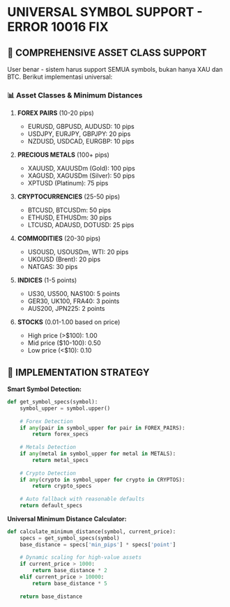 # UNIVERSAL SYMBOL SUPPORT - ERROR 10016 FIX

## 🎯 **COMPREHENSIVE ASSET CLASS SUPPORT**

User benar - sistem harus support SEMUA symbols, bukan hanya XAU dan BTC. Berikut implementasi universal:

### **📊 Asset Classes & Minimum Distances**

1. **FOREX PAIRS** (10-20 pips)
   - EURUSD, GBPUSD, AUDUSD: 10 pips
   - USDJPY, EURJPY, GBPJPY: 20 pips 
   - NZDUSD, USDCAD, EURGBP: 10 pips

2. **PRECIOUS METALS** (100+ pips)
   - XAUUSD, XAUUSDm (Gold): 100 pips
   - XAGUSD, XAGUSDm (Silver): 50 pips
   - XPTUSD (Platinum): 75 pips

3. **CRYPTOCURRENCIES** (25-50 pips)
   - BTCUSD, BTCUSDm: 50 pips
   - ETHUSD, ETHUSDm: 30 pips
   - LTCUSD, ADAUSD, DOTUSD: 25 pips

4. **COMMODITIES** (20-30 pips)
   - USOUSD, USOUSDm, WTI: 20 pips
   - UKOUSD (Brent): 20 pips
   - NATGAS: 30 pips

5. **INDICES** (1-5 points)
   - US30, US500, NAS100: 5 points
   - GER30, UK100, FRA40: 3 points
   - AUS200, JPN225: 2 points

6. **STOCKS** (0.01-1.00 based on price)
   - High price (>$100): 1.00
   - Mid price ($10-100): 0.50
   - Low price (<$10): 0.10

## 🔧 **IMPLEMENTATION STRATEGY**

**Smart Symbol Detection:**
```python
def get_symbol_specs(symbol):
    symbol_upper = symbol.upper()
    
    # Forex Detection
    if any(pair in symbol_upper for pair in FOREX_PAIRS):
        return forex_specs
    
    # Metals Detection  
    if any(metal in symbol_upper for metal in METALS):
        return metal_specs
        
    # Crypto Detection
    if any(crypto in symbol_upper for crypto in CRYPTOS):
        return crypto_specs
    
    # Auto fallback with reasonable defaults
    return default_specs
```

**Universal Minimum Distance Calculator:**
```python
def calculate_minimum_distance(symbol, current_price):
    specs = get_symbol_specs(symbol)
    base_distance = specs['min_pips'] * specs['point']
    
    # Dynamic scaling for high-value assets
    if current_price > 1000:
        return base_distance * 2
    elif current_price > 10000:
        return base_distance * 5
    
    return base_distance
```